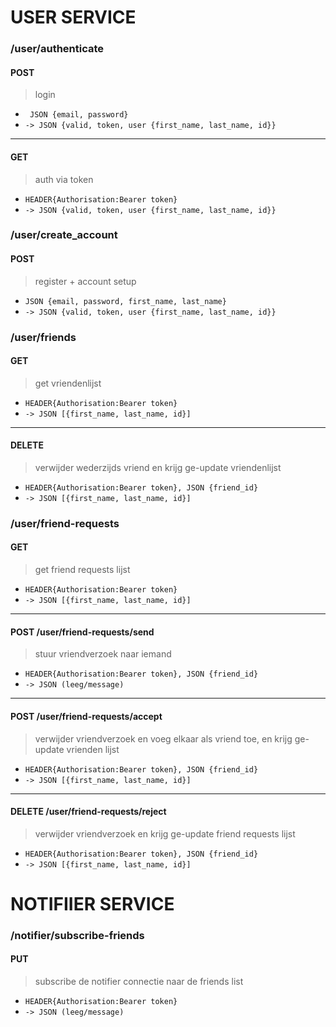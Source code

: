 # USER SERVICE
### /user/authenticate
>
#### POST
 > login
 - ``` JSON {email, password}```
 - ```-> JSON {valid, token, user {first_name, last_name, id}}```
---
#### GET
> auth via token
- ```HEADER{Authorisation:Bearer token}```
 - ```-> JSON {valid, token, user {first_name, last_name, id}}```

### /user/create_account
>
#### POST
> register + account setup
- ```JSON {email, password, first_name, last_name}```
- ```-> JSON {valid, token, user {first_name, last_name, id}}```

### /user/friends
>
#### GET
> get vriendenlijst
- ```HEADER{Authorisation:Bearer token}```
- ```-> JSON [{first_name, last_name, id}]```
---
#### DELETE
> verwijder wederzijds vriend en krijg ge-update vriendenlijst
- ```HEADER{Authorisation:Bearer token}, JSON {friend_id}```
- ```-> JSON [{first_name, last_name, id}]```
    
### /user/friend-requests
>
#### GET
> get friend requests lijst
- ```HEADER{Authorisation:Bearer token}```
- ```-> JSON [{first_name, last_name, id}]```
---
#### POST /user/friend-requests/send
> stuur vriendverzoek naar iemand
- ```HEADER{Authorisation:Bearer token}, JSON {friend_id}```
- ```-> JSON (leeg/message)```
---
#### POST /user/friend-requests/accept
> verwijder vriendverzoek en voeg elkaar als vriend toe, en krijg ge-update vrienden lijst
- ```HEADER{Authorisation:Bearer token}, JSON {friend_id}```
- ```-> JSON [{first_name, last_name, id}]```
---
#### DELETE /user/friend-requests/reject
> verwijder vriendverzoek en krijg ge-update friend requests lijst
- ```HEADER{Authorisation:Bearer token}, JSON {friend_id}```
- ```-> JSON [{first_name, last_name, id}]```

# NOTIFIIER SERVICE
### /notifier/subscribe-friends
#### PUT
> subscribe de notifier connectie naar de friends list
- ```HEADER{Authorisation:Bearer token}```
- ```-> JSON (leeg/message)```